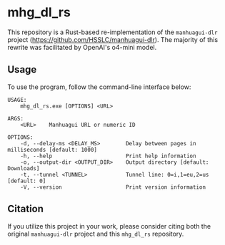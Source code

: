 # mhg_dl_rs

This repository is a Rust-based re-implementation of the `manhuagui-dlr` project (https://github.com/HSSLC/manhuagui-dlr). The majority of this rewrite was facilitated by OpenAI's o4-mini model.

## Usage

To use the program, follow the command-line interface below:

```
USAGE:
    mhg_dl_rs.exe [OPTIONS] <URL>

ARGS:
    <URL>    Manhuagui URL or numeric ID

OPTIONS:
    -d, --delay-ms <DELAY_MS>        Delay between pages in milliseconds [default: 1000]
    -h, --help                       Print help information
    -o, --output-dir <OUTPUT_DIR>    Output directory [default: Downloads]
    -t, --tunnel <TUNNEL>            Tunnel line: 0=i,1=eu,2=us [default: 0]
    -V, --version                    Print version information
```

## Citation

If you utilize this project in your work, please consider citing both the original `manhuagui-dlr` project and this `mhg_dl_rs` repository.
